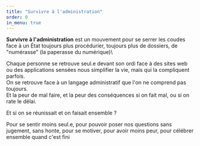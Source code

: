 ```yaml
---
title: "Survivre à l'administration"
order: 0
in_menu: true
---
```

**Survivre à l'administration** est un mouvement pour se serrer les coudes face à un État toujours plus procédurier, toujours plus de dossiers, de "numérasse" (la paperasse du numérique)\

Chaque personne se retrouve seul.e devant son ordi face à des sites web ou des applications sensées nous simplifier la vie, mais qui la compliquent parfois.\
On se retrouve face à un langage administratif que l'on ne comprend pas toujours.\
Et la peur de mal faire, et la peur des conséquences si on fait mal, ou si on rate le délai.

Et si on se réunissait et on faisait ensemble ?

Pour se sentir moins seul.e, pour pouvoir poser nos questions sans jugement, sans honte, pour se motiver, pour avoir moins peur, pour célébrer ensemble quand c'est fini 